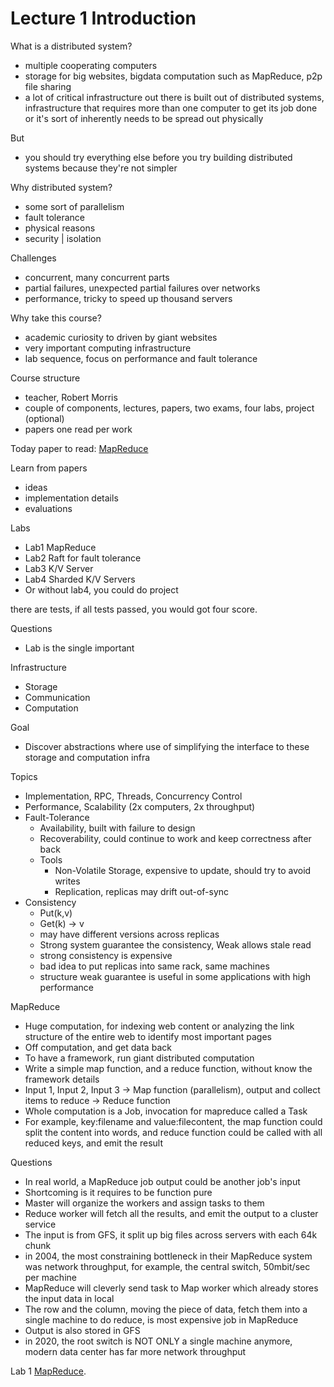 # Lecture 1 Introduction

What is a distributed system?

* multiple cooperating computers
* storage for big websites, bigdata computation such as MapReduce, p2p file sharing
* a lot of critical infrastructure out there is built out of distributed systems, infrastructure that requires more than one computer to get its job done or it's sort of inherently needs to be spread out physically

But

* you should try everything else before you try building distributed systems because they're not simpler

Why distributed system?

* some sort of parallelism
* fault tolerance
* physical reasons
* security | isolation

Challenges

* concurrent, many concurrent parts
* partial failures, unexpected partial failures over networks
* performance, tricky to speed up thousand servers

Why take this course?

* academic curiosity to driven by giant websites
* very important computing infrastructure
* lab sequence, focus on performance and fault tolerance

Course structure

* teacher, Robert Morris
* couple of components, lectures, papers, two exams, four labs, project (optional)
* papers one read per work

Today paper to read: [MapReduce](http://nil.csail.mit.edu/6.824/2020/papers/mapreduce.pdf)

Learn from papers

* ideas
* implementation details
* evaluations

Labs

* Lab1 MapReduce
* Lab2 Raft for fault tolerance
* Lab3 K/V Server
* Lab4 Sharded K/V Servers
* Or without lab4, you could do project

there are tests, if all tests passed, you would got four score.

Questions

* Lab is the single important

Infrastructure

* Storage
* Communication
* Computation

Goal

* Discover abstractions where use of simplifying the interface to these storage and computation infra

Topics

* Implementation, RPC, Threads, Concurrency Control
* Performance, Scalability (2x computers, 2x throughput)
* Fault-Tolerance
    * Availability, built with failure to design
    * Recoverability, could continue to work and keep correctness after back
    * Tools
        * Non-Volatile Storage, expensive to update, should try to avoid writes
        * Replication, replicas may drift out-of-sync
* Consistency
    * Put(k,v)
    * Get(k) -> v
    * may have different versions across replicas
    * Strong system guarantee the consistency, Weak allows stale read
    * strong consistency is expensive
    * bad idea to put replicas into same rack, same machines
    * structure weak guarantee is useful in some applications with high performance

MapReduce

* Huge computation, for indexing web content or analyzing the link structure of the entire web to identify most important pages
* Off computation, and get data back
* To have a framework, run giant distributed computation
* Write a simple map function, and a reduce function, without know the framework details
* Input 1, Input 2, Input 3 -> Map function (parallelism), output and collect items to reduce -> Reduce function
* Whole computation is a Job, invocation for mapreduce called a Task
* For example, key:filename and value:filecontent, the map function could split the content into words, and reduce function could be called with all reduced keys, and emit the result

Questions

* In real world, a MapReduce job output could be another job's input
* Shortcoming is it requires to be function pure
* Master will organize the workers and assign tasks to them
* Reduce worker will fetch all the results, and emit the output to a cluster service
* The input is from GFS, it split up big files across servers with each 64k chunk
* in 2004, the most constraining bottleneck in their MapReduce system was network throughput, for example, the central switch, 50mbit/sec per machine
* MapReduce will cleverly send task to Map worker which already stores the input data in local
* The row and the column, moving the piece of data, fetch them into a single machine to do reduce, is most expensive job in MapReduce
* Output is also stored in GFS
* in 2020, the root switch is NOT ONLY a single machine anymore, modern data center has far more network throughput

Lab 1 [MapReduce]((http://nil.csail.mit.edu/6.824/2020/labs/lab-mr.html)).

